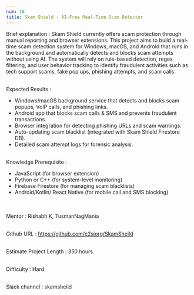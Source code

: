```yaml
---
num: 18
title: Skam Shield - AI-Free Real-Time Scam Detector
---
```


Brief explanation 
: Skam Shield currently offers scam protection through manual reporting and browser extensions. This project aims to build a real-time scam detection system for Windows, macOS, and Android that runs in the background and automatically detects and blocks scam attempts without using AI. The system will rely on rule-based detection, regex filtering, and user behavior tracking to identify fraudulent activities such as tech support scams, fake pop ups, phishing attempts, and scam calls.
<br><br>

Expected Results
: 

* Windows/macOS background service that detects and blocks scam popups, VoIP calls, and phishing links.
* Android app that blocks scam calls & SMS and prevents fraudulent transactions.
* Browser integration for detecting phishing URLs and scam warnings.
* Auto-updating scam blacklist (integrated with Skam Shield Firestore DB).
* Detailed scam attempt logs for forensic analysis.
<br><br>

Knowledge Prerequisite
: 
* JavaScript (for browser extension)
* Python or C++ (for system-level monitoring)
* Firebase Firestore (for managing scam blacklists)
* Android/Kotlin/ React Native (for mobile call and SMS blocking)    
<br><br>

Mentor
: Rishabh K, TusmanNagMania
<br><br>

Github URL
: <https://github.com/c2siorg/SkamSheild>
<br><br>

Estimate Project Length
: 350 hours
<br><br>

Difficulty
: Hard
<br><br>

Slack channel
: skamsheild
<br><br>

